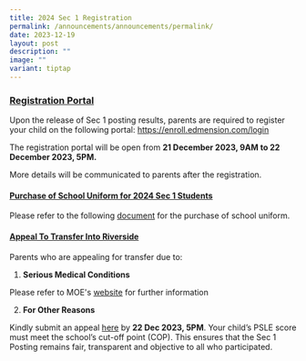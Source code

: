 ```yaml
---
title: 2024 Sec 1 Registration
permalink: /announcements/announcements/permalink/
date: 2023-12-19
layout: post
description: ""
image: ""
variant: tiptap
---
```

<h3><u>Registration Portal</u></h3><p>Upon the release of Sec 1 posting results, parents are required to register your child on the following portal: <a href="https://enroll.edmension.com/login" rel="noopener noreferrer nofollow" target="_blank">https://enroll.edmension.com/login</a></p><p>The registration portal will be open from <strong>21 December 2023, 9AM to 22 December 2023, 5PM.</strong></p><p>More details will be communicated to parents after the registration.</p><p></p><h4><u>Purchase of School Uniform for 2024 Sec 1 Students</u></h4><p>Please refer to the following <a href="/files/Purchase_of_School_Uniform_for_2024_Sec_1.pdf" rel="noopener noreferrer nofollow" target="_blank">document</a> for the purchase of school uniform.</p><p></p><h4><u>Appeal To Transfer Into Riverside</u></h4><p>Parents who are appealing for transfer due to:</p><ol data-tight="true" class="tight"><li><p><strong>Serious Medical Conditions</strong></p></li></ol><p>Please refer to MOE's <a href="https://www.moe.gov.sg/secondary/s1-posting/results/appeal-for-school-transfer" rel="noopener noreferrer nofollow" target="_blank">website</a> for further information</p><p></p><ol start="2" data-tight="true" class="tight"><li><p><strong>For Other Reasons</strong></p></li></ol><p>Kindly submit an appeal <a href="https://form.gov.sg/658102f1361254001284441c" rel="noopener noreferrer nofollow" target="_blank">here</a> by <strong>22 Dec 2023, 5PM</strong>. Your child’s PSLE score must meet the school’s cut-off point (COP). This ensures that the Sec 1 Posting remains fair, transparent and objective to all who participated.</p><p></p>